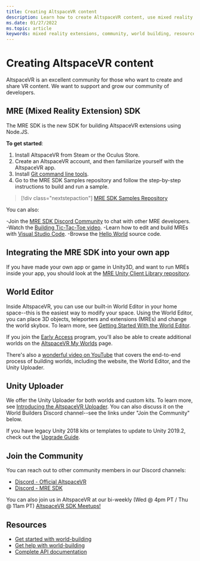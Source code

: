 ```yaml
---
title: Creating AltspaceVR content
description: Learn how to create AltspaceVR content, use mixed reality extensions, and join the expanding community.
ms.date: 01/27/2022
ms.topic: article
keywords: mixed reality extensions, community, world building, resources
---
```


# Creating AltspaceVR content

AltspaceVR is an excellent community for those who want to create and share VR content. We want to support and grow our community of developers. 

## MRE (Mixed Reality Extension) SDK

The MRE SDK is the new SDK for building AltspaceVR extensions using Node.JS. 

**To get started**:
1. Install AltspaceVR from Steam or the Oculus Store.
1. Create an AltspaceVR account, and then familiarize yourself with the AltspaceVR app.
1. Install [Git command line tools](https://git-scm.com/book/en/v2/Getting-Started-Installing-Git).
1. Go to the MRE SDK Samples repository and follow the step-by-step instructions to build and run a sample.

> [!div class="nextstepaction"]
> [MRE SDK Samples Repository](https://github.com/Microsoft/mixed-reality-extension-sdk-samples)

You can also:

-Join the [MRE SDK Discord Community](https://discord.gg/xyBcQec) to chat with other MRE developers.
-Watch the [Building Tic-Tac-Toe video](https://www.youtube.com/watch?v=DQHrdK9JSXI).
-Learn how to edit and build MREs with [Visual Studio Code](https://github.com/Microsoft/mixed-reality-extension-sdk#using-visual-studio-code).
-Browse the [Hello World](https://github.com/Microsoft/mixed-reality-extension-sdk-samples/tree/master/samples/hello-world) source code.

## Integrating the MRE SDK into your own app

If you have made your own app or game in Unity3D, and want to run MREs inside your app, you should look at the [MRE Unity Client Library repository](https://github.com/Microsoft/mixed-reality-extension-unity).

## World Editor

Inside AltspaceVR, you can use our built-in World Editor in your home space--this is the easiest way to modify your space. Using the World Editor, you can place 3D objects, teleporters and extensions (MREs) and change the world skybox.  To learn more, see [Getting Started With the World Editor](../world-building/world-editor-getting-started.md). 

If you join the [Early Access](../world-building/early-access.md) program, you'll also be able to create additional worlds on the [AltspaceVR My Worlds](https://account.altvr.com/worlds/my) page.

There's also a [wonderful video on YouTube](https://www.youtube.com/watch?v=oILyD_fwfoo) that covers the end-to-end process of building worlds, including the website, the World Editor, and the Unity Uploader.

## Unity Uploader

We offer the Unity Uploader for both worlds and custom kits. To learn more, see [Introducing the AltspaceVR Uploader](.../world-building/world-building-toolkit-getting-started). You can also discuss it on the World Builders Discord channel--see the links under "Join the Community" below.

If you have legacy Unity 2018 kits or templates to update to Unity 2019.2, check out the [Upgrade Guide](https://developer.altvr.com/upgrade-2019-2/).

## Join the Community

You can reach out to other community members in our Discord channels:

* [Discord - Official AltspaceVR](https://discord.gg/eYQ5VxK)
* [Discord - MRE SDK](https://discord.gg/ypvBkWz)

You can also join us in AltspaceVR at our bi-weekly (Wed @ 4pm PT / Thu @ 11am PT) [AltspaceVR SDK Meetups!](https://account.altvr.com/channels/sdk)

## Resources

* [Get started with world-building](../world-building/world-building-getting-started.md)
* [Get help with world-building](../world-building/getting-help.md)
* [Complete API documentation](https://microsoft.github.io/mixed-reality-extension-sdk/)
